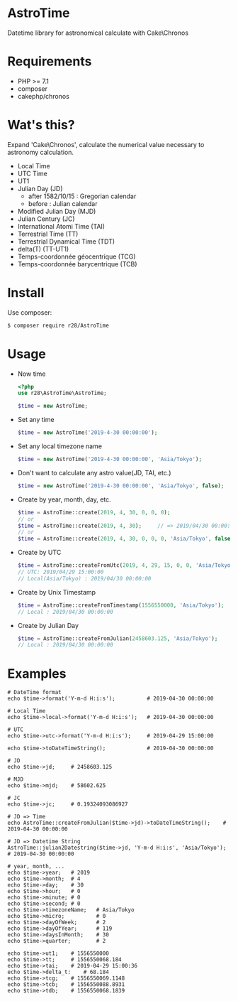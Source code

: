 # AstroTime
Datetime library for astronomical calculate with Cake\Chronos

# Requirements
- PHP >= 7.1
- composer
- cakephp/chronos

# Wat's this?
Expand 'Cake\Chronos', calculate the numerical value necessary to astronomy calculation.

- Local Time
- UTC Time
- UT1
- Julian Day (JD)
    - after 1582/10/15 : Gregorian calendar
    - before : Julian calendar
- Modified Julian Day (MJD)
- Julian Century (JC)
- International Atomi Time (TAI)
- Terrestrial Time (TT)
- Terrestrial Dynamical Time (TDT)
- delta(T) (TT-UT1) 
- Temps-coordonnée géocentrique (TCG)
- Temps-coordonnée barycentrique (TCB)

# Install
Use composer:
```bash
$ composer require r28/AstroTime
```

# Usage
- Now time
    ```php
    <?php
    use r28\AstroTime\AstroTime;

    $time = new AstroTime;
    ```

- Set any time
    ```php
    $time = new AstroTime('2019-4-30 00:00:00');
    ```

- Set any local timezone name
    ```php
    $time = new AstroTime('2019-4-30 00:00:00', 'Asia/Tokyo');
    ```

- Don't want to calculate any astro value(JD, TAI, etc.)
    ```php
    $time = new AstroTime('2019-4-30 00:00:00', 'Asia/Tokyo', false);
    ```

- Create by year, month, day, etc.
    ```php
    $time = AstroTime::create(2019, 4, 30, 0, 0, 0);
    // or
    $time = AstroTime::create(2019, 4, 30);     // => 2019/04/30 00:00:00
    // or
    $time = AstroTime::create(2019, 4, 30, 0, 0, 0, 'Asia/Tokyo', false);
    ```

- Create by UTC
    ```php
    $time = AstroTime::createFromUtc(2019, 4, 29, 15, 0, 0, 'Asia/Tokyo');
    // UTC: 2019/04/29 15:00:00
    // Local(Asia/Tokyo) : 2019/04/30 00:00:00
    ```
- Create by Unix Timestamp
    ```php
    $time = AstroTime::createFromTimestamp(1556550000, 'Asia/Tokyo');
    // Local : 2019/04/30 00:00:00
    ```
- Create by Julian Day
    ```php
    $time = AstroTime::createFromJulian(2458603.125, 'Asia/Tokyo');
    // Local : 2019/04/30 00:00:00
    ```

# Examples
    # DateTime format
    echo $time->format('Y-m-d H:i:s');          # 2019-04-30 00:00:00

    # Local Time
    echo $time->local->format('Y-m-d H:i:s');   # 2019-04-30 00:00:00

    # UTC
    echo $time->utc->format('Y-m-d H:i:s');     # 2019-04-29 15:00:00

    echo $time->toDateTimeString();             # 2019-04-30 00:00:00

    # JD
    echo $time->jd;     # 2458603.125

    # MJD
    echo $time->mjd;    # 58602.625

    # JC
    echo $time->jc;     # 0.19324093086927

    # JD => Time
    echo AstroTime::createFromJulian($time->jd)->toDateTimeString();    # 2019-04-30 00:00:00

    # JD => Datetime String
    AstroTime::julian2Datestring($time->jd, 'Y-m-d H:i:s', 'Asia/Tokyo');   # 2019-04-30 00:00:00

    # year, month, ...
    echo $time->year;   # 2019
    echo $time->month;  # 4
    echo $time->day;    # 30
    echo $time->hour;   # 0
    echo $time->minute; # 0
    echo $time->second; # 0
    echo $time->timezoneName;   # Asia/Tokyo
    echo $time->micro;          # 0
    echo $time->dayOfWeek;      # 2
    echo $time->dayOfYear;      # 119
    echo $time->daysInMonth;    # 30
    echo $time->quarter;        # 2

    echo $time->ut1;    # 1556550000
    echo $time->tt;     # 1556550068.184
    echo $time->tai;    # 2019-04-29 15:00:36
    echo $time->delta_t:    # 68.184
    echo $time->tcg;    # 1556550069.1148
    echo $time->tcb;    # 1556550088.8931
    echo $time->tdb;    # 1556550068.1839
